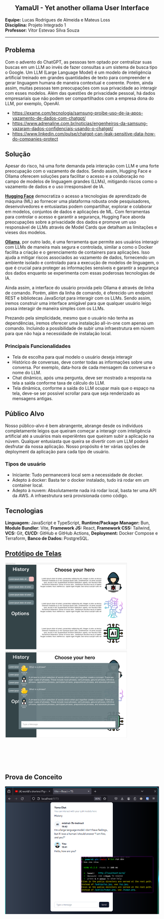 <h2 style="text-align:center">
    YamaUI - Yet another ollama User Interface
</h2>

**Equipe:** Lucas Rodrigues de Almeida e Mateus Loss <br>
**Disciplina:** Projeto Integrado 1 <br>
**Professor:** Vitor Estevao Silva Souza

---
## Problema
Com o advento do ChatGPT, as pessoas tem optado por centralizar suas buscas em um LLM ao invés de fazer consultas a um sistema de busca tipo o Google. 
Um LLM (Large Language Model) é um modelo de inteligência artificial treinado em grandes quantidades de texto para compreender e gerar linguagem humana de maneira contextual e coerente. Porém, ainda assim, muitas pessoas tem preocupações com sua privacidade ao interagir com esses modelos. Além das questões de privacidade pessoal, há dados empresariais que não podem ser compartilhados com a empresa dona do LLM, por exemplo, OpenAI.

- https://exame.com/tecnologia/samsung-proibe-uso-de-ia-apos-vazamento-de-dados-com-chatgpt/
- https://www.adrenaline.com.br/noticias/engenheiros-da-samsung-vazaram-dados-confidenciais-usando-o-chatgpt/
- https://www.linkedin.com/pulse/chatgpt-can-leak-sensitive-data-how-do-companies-protect

## Solução
Apesar do risco, há uma forte demanda pela interação com LLM e uma forte preocupação com o vazamento de dados. Sendo assim, Hugging Face e Ollama oferecem soluções para facilitar o acesso e a colaboração no campo de modelos de linguagem grandes (LLMs), mitigando riscos como o vazamento de dados e o uso irresponsável de IA.

**[Hugging Face](https://huggingface.co/)** democratiza o acesso a tecnologias de aprendizado de máquina (ML) ao fornecer uma plataforma robusta onde pesquisadores, desenvolvedores e entusiastas podem compartilhar, explorar e colaborar em modelos, conjuntos de dados e aplicações de ML. Com ferramentas para controlar o acesso e garantir a segurança, Hugging Face aborda preocupações sobre a privacidade dos dados e promove um uso responsável de LLMs através de Model Cards que detalham as limitações e vieses dos modelos.

**[Ollama](https://ollama.com/)**, por outro lado, é uma ferramenta que permite aos usuários interagir com LLMs de maneira mais segura e controlada, similar a como o Docker facilita a criação e o gerenciamento de containers para aplicações. Isso ajuda a mitigar riscos associados ao vazamento de dados, fornecendo um ambiente isolado e controlado para a execução de modelos de linguagem, o que é crucial para proteger as informações sensíveis e garantir a segurança dos dados enquanto se experimenta com essas poderosas tecnologias de IA.

Ainda assim, a interface do usuário provida pelo Ollama é através de linha de comando. Porém, além da linha de comando, é oferecido um endpoint REST e bibliotecas JavaScript para interagir com os LLMs. Sendo assim, iremos construir uma interface amigável para que qualquer usuário leigo possa interagir de maneira simples com os LLMs.

Prezando pela simplicidade, mesmo que o usuário não tenha as dependências, iremos oferecer uma instalação all-in-one com apenas um comando. Incluindo a possibilidade de subir uma infraestrutura em núvem para que não haja a necessidade de instalação local.

### Principais Funcionalidades
- Tela de escolha para qual modelo o usuário deseja interagir
- Histórico de conversas, deve conter todas as informações sobre uma conversa. Por exemplo, data-hora de cada mensagem da conversa e o nome do LLM.
- Chat dinâmico, após uma pergunta, deve ser mostrado a resposta na tela a saída conforme taxa de cálculo do LLM.
- Tela dinâmica, conforme a saída do LLM ocupar mais que o espaço na tela, deve-se ser possível scrollar para que seja renderizado as mensagens antigas.

## Público Alvo
Nosso público-alvo é bem abrangente, abrange desde os indivíduos completamente leigos que queiram começar a interagir com inteligência artificial até a usuários mais experiêntes que queiram subir a aplicação na núvem.
Qualquer entusiasta que queira se divertir com um LLM poderá desfrutar da nossa aplicação.
Nosso propósito é ter várias opções de deployment da aplicação para cada tipo de usuário.

### Tipos de usuário
- Iniciante: Tudo permanecerá local sem a necessidade de docker.
- Adepto à docker: Basta ter o docker instalado, tudo irá rodar em um container local.
- Adepto à nuvem: Absolutamente nada irá rodar local, basta ter uma API da AWS. A infraestrutura será provisionada como código.


## Tecnologias

**Linguagem:** JavaScript e TypeScript, 
**Runtime/Package Manager:** Bun, 
**Module Bundler**: Vite, 
**Framework JS:** React, 
**Framework CSS:** Tailwind, 
**VCS:** Git, 
**CI/CD:** GitHub e GitHub Actions, 
**Deployment:** Docker Compose e Terraform, 
**Banco de Dados:** PostgreSQL.

## [Protótipo de Telas](https://www.figma.com/design/PzntKU1twmJilNSBLp5jX7/yama-ui?node-id=0%3A1&t=ZrH2xKhmKIviANk3-1)

<img src="./imgs/index.png" width=400>
<img src="./imgs/chat.png" width=400>

<br>
<br>
<br>
<br>
<br>
<br>

## Prova de Conceito
<img src="./imgs/poc.png">
